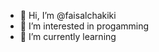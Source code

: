 - 👋 Hi, I’m @faisalchakiki
- 👀 I’m interested in progamming 
- 🌱 I’m currently learning 


<!---
faisalchakiki/faisalchakiki is a ✨ special ✨ repository because its `README.md` (this file) appears on your GitHub profile.
You can click the Preview link to take a look at your changes.
--->
